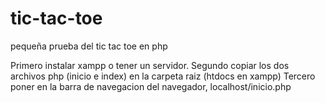# tic-tac-toe
pequeña prueba del tic tac toe en php

Primero instalar xampp o tener un servidor.
Segundo copiar los dos archivos php (inicio e index) en la carpeta raiz (htdocs en xampp)
Tercero poner en la barra de navegacion del navegador, localhost/inicio.php
